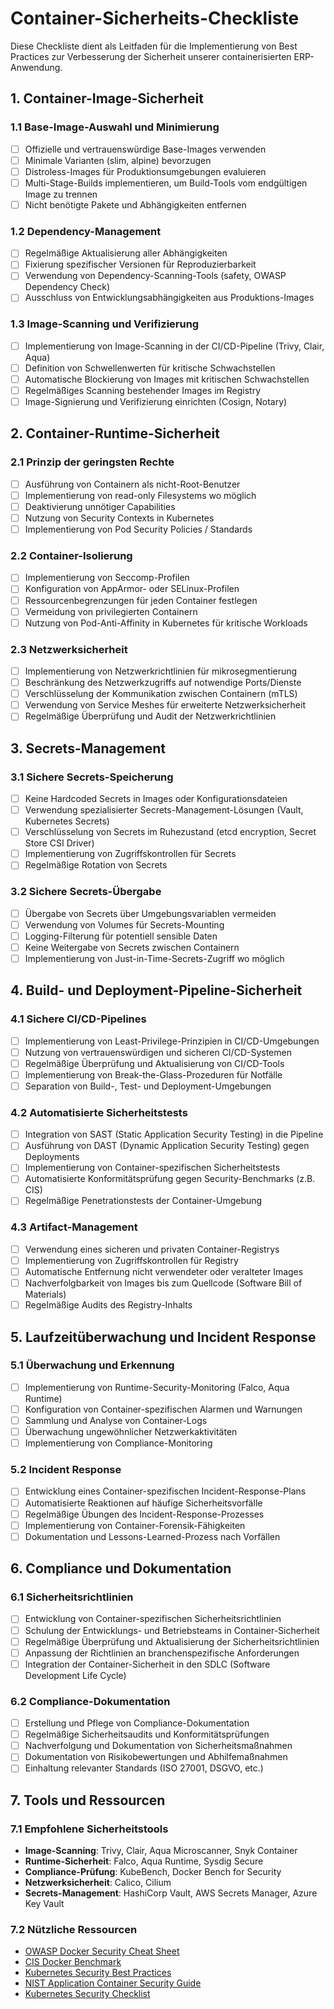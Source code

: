 # Container-Sicherheits-Checkliste

Diese Checkliste dient als Leitfaden für die Implementierung von Best Practices zur Verbesserung der Sicherheit unserer containerisierten ERP-Anwendung.

## 1. Container-Image-Sicherheit

### 1.1 Base-Image-Auswahl und Minimierung
- [ ] Offizielle und vertrauenswürdige Base-Images verwenden
- [ ] Minimale Varianten (slim, alpine) bevorzugen
- [ ] Distroless-Images für Produktionsumgebungen evaluieren
- [ ] Multi-Stage-Builds implementieren, um Build-Tools vom endgültigen Image zu trennen
- [ ] Nicht benötigte Pakete und Abhängigkeiten entfernen

### 1.2 Dependency-Management
- [ ] Regelmäßige Aktualisierung aller Abhängigkeiten
- [ ] Fixierung spezifischer Versionen für Reproduzierbarkeit
- [ ] Verwendung von Dependency-Scanning-Tools (safety, OWASP Dependency Check)
- [ ] Ausschluss von Entwicklungsabhängigkeiten aus Produktions-Images

### 1.3 Image-Scanning und Verifizierung
- [ ] Implementierung von Image-Scanning in der CI/CD-Pipeline (Trivy, Clair, Aqua)
- [ ] Definition von Schwellenwerten für kritische Schwachstellen
- [ ] Automatische Blockierung von Images mit kritischen Schwachstellen
- [ ] Regelmäßiges Scanning bestehender Images im Registry
- [ ] Image-Signierung und Verifizierung einrichten (Cosign, Notary)

## 2. Container-Runtime-Sicherheit

### 2.1 Prinzip der geringsten Rechte
- [ ] Ausführung von Containern als nicht-Root-Benutzer
- [ ] Implementierung von read-only Filesystems wo möglich
- [ ] Deaktivierung unnötiger Capabilities
- [ ] Nutzung von Security Contexts in Kubernetes
- [ ] Implementierung von Pod Security Policies / Standards

### 2.2 Container-Isolierung
- [ ] Implementierung von Seccomp-Profilen
- [ ] Konfiguration von AppArmor- oder SELinux-Profilen
- [ ] Ressourcenbegrenzungen für jeden Container festlegen
- [ ] Vermeidung von privilegierten Containern
- [ ] Nutzung von Pod-Anti-Affinity in Kubernetes für kritische Workloads

### 2.3 Netzwerksicherheit
- [ ] Implementierung von Netzwerkrichtlinien für mikrosegmentierung
- [ ] Beschränkung des Netzwerkzugriffs auf notwendige Ports/Dienste
- [ ] Verschlüsselung der Kommunikation zwischen Containern (mTLS)
- [ ] Verwendung von Service Meshes für erweiterte Netzwerksicherheit
- [ ] Regelmäßige Überprüfung und Audit der Netzwerkrichtlinien

## 3. Secrets-Management

### 3.1 Sichere Secrets-Speicherung
- [ ] Keine Hardcoded Secrets in Images oder Konfigurationsdateien
- [ ] Verwendung spezialisierter Secrets-Management-Lösungen (Vault, Kubernetes Secrets)
- [ ] Verschlüsselung von Secrets im Ruhezustand (etcd encryption, Secret Store CSI Driver)
- [ ] Implementierung von Zugriffskontrollen für Secrets
- [ ] Regelmäßige Rotation von Secrets

### 3.2 Sichere Secrets-Übergabe
- [ ] Übergabe von Secrets über Umgebungsvariablen vermeiden
- [ ] Verwendung von Volumes für Secrets-Mounting
- [ ] Logging-Filterung für potentiell sensible Daten
- [ ] Keine Weitergabe von Secrets zwischen Containern
- [ ] Implementierung von Just-in-Time-Secrets-Zugriff wo möglich

## 4. Build- und Deployment-Pipeline-Sicherheit

### 4.1 Sichere CI/CD-Pipelines
- [ ] Implementierung von Least-Privilege-Prinzipien in CI/CD-Umgebungen
- [ ] Nutzung von vertrauenswürdigen und sicheren CI/CD-Systemen
- [ ] Regelmäßige Überprüfung und Aktualisierung von CI/CD-Tools
- [ ] Implementierung von Break-the-Glass-Prozeduren für Notfälle
- [ ] Separation von Build-, Test- und Deployment-Umgebungen

### 4.2 Automatisierte Sicherheitstests
- [ ] Integration von SAST (Static Application Security Testing) in die Pipeline
- [ ] Ausführung von DAST (Dynamic Application Security Testing) gegen Deployments
- [ ] Implementierung von Container-spezifischen Sicherheitstests
- [ ] Automatisierte Konformitätsprüfung gegen Security-Benchmarks (z.B. CIS)
- [ ] Regelmäßige Penetrationstests der Container-Umgebung

### 4.3 Artifact-Management
- [ ] Verwendung eines sicheren und privaten Container-Registrys
- [ ] Implementierung von Zugriffskontrollen für Registry
- [ ] Automatische Entfernung nicht verwendeter oder veralteter Images
- [ ] Nachverfolgbarkeit von Images bis zum Quellcode (Software Bill of Materials)
- [ ] Regelmäßige Audits des Registry-Inhalts

## 5. Laufzeitüberwachung und Incident Response

### 5.1 Überwachung und Erkennung
- [ ] Implementierung von Runtime-Security-Monitoring (Falco, Aqua Runtime)
- [ ] Konfiguration von Container-spezifischen Alarmen und Warnungen
- [ ] Sammlung und Analyse von Container-Logs
- [ ] Überwachung ungewöhnlicher Netzwerkaktivitäten
- [ ] Implementierung von Compliance-Monitoring

### 5.2 Incident Response
- [ ] Entwicklung eines Container-spezifischen Incident-Response-Plans
- [ ] Automatisierte Reaktionen auf häufige Sicherheitsvorfälle
- [ ] Regelmäßige Übungen des Incident-Response-Prozesses
- [ ] Implementierung von Container-Forensik-Fähigkeiten
- [ ] Dokumentation und Lessons-Learned-Prozess nach Vorfällen

## 6. Compliance und Dokumentation

### 6.1 Sicherheitsrichtlinien
- [ ] Entwicklung von Container-spezifischen Sicherheitsrichtlinien
- [ ] Schulung der Entwicklungs- und Betriebsteams in Container-Sicherheit
- [ ] Regelmäßige Überprüfung und Aktualisierung der Sicherheitsrichtlinien
- [ ] Anpassung der Richtlinien an branchenspezifische Anforderungen
- [ ] Integration der Container-Sicherheit in den SDLC (Software Development Life Cycle)

### 6.2 Compliance-Dokumentation
- [ ] Erstellung und Pflege von Compliance-Dokumentation
- [ ] Regelmäßige Sicherheitsaudits und Konformitätsprüfungen
- [ ] Nachverfolgung und Dokumentation von Sicherheitsmaßnahmen
- [ ] Dokumentation von Risikobewertungen und Abhilfemaßnahmen
- [ ] Einhaltung relevanter Standards (ISO 27001, DSGVO, etc.)

## 7. Tools und Ressourcen

### 7.1 Empfohlene Sicherheitstools
- **Image-Scanning**: Trivy, Clair, Aqua Microscanner, Snyk Container
- **Runtime-Sicherheit**: Falco, Aqua Runtime, Sysdig Secure
- **Compliance-Prüfung**: KubeBench, Docker Bench for Security
- **Netzwerksicherheit**: Calico, Cilium
- **Secrets-Management**: HashiCorp Vault, AWS Secrets Manager, Azure Key Vault

### 7.2 Nützliche Ressourcen
- [OWASP Docker Security Cheat Sheet](https://cheatsheetseries.owasp.org/cheatsheets/Docker_Security_Cheat_Sheet.html)
- [CIS Docker Benchmark](https://www.cisecurity.org/benchmark/docker)
- [Kubernetes Security Best Practices](https://kubernetes.io/docs/concepts/security/security-best-practices/)
- [NIST Application Container Security Guide](https://nvlpubs.nist.gov/nistpubs/SpecialPublications/NIST.SP.800-190.pdf)
- [Kubernetes Security Checklist](https://kubernetes.io/docs/concepts/security/security-checklist/) 